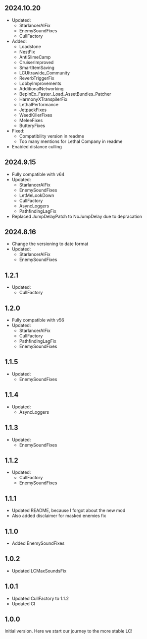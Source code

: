 ## 2024.10.20
- Updated:
    - StarlancerAIFix
    - EnemySoundFixes
    - CullFactory
- Added:
    - Loadstone
    - NestFix
    - AntiSlimeCamp
    - CruiserImproved
    - SmartItemSaving
    - LCUltrawide_Community
    - ReverbTriggerFix
    - LobbyImprovements
    - AdditionalNetworking
    - BepInEx_Faster_Load_AssetBundles_Patcher
    - HarmonyXTranspilerFix
    - LethalPerformance
    - JetpackFixes
    - WeedKillerFixes
    - MeleeFixes
    - ButteryFixes
- Fixed:
    - Compatibility version in readme
    - Too many mentions for Lethal Company in readme
- Enabled distance culling

## 2024.9.15
- Fully compatible with v64
- Updated:
    - StarlancerAIFix
    - EnemySoundFixes
    - LetMeLookDown
    - CullFactory
    - AsyncLoggers
    - PathfindingLagFix
- Replaced JumpDelayPatch to NoJumpDelay due to depracation

## 2024.8.16
- Change the versioning to date format
- Updated:
    - StarlancerAIFix
    - EnemySoundFixes

## 1.2.1
- Updated:
    - CullFactory

## 1.2.0
- Fully compatible with v56
- Updated:
    - StarlancerAIFix
    - CullFactory
    - PathfindingLagFix
    - EnemySoundFixes

## 1.1.5
- Updated:
    - EnemySoundFixes

## 1.1.4
- Updated:
    - AsyncLoggers

## 1.1.3
- Updated:
    - EnemySoundFixes

## 1.1.2
- Updated:
    - CullFactory
    - EnemySoundFixes

## 1.1.1
- Updated README, because I forgot about the new mod
- Also added disclaimer for masked enemies fix

## 1.1.0
- Added EnemySoundFixes

## 1.0.2
- Updated LCMaxSoundsFix

## 1.0.1
- Updated CullFactory to 1.1.2
- Updated CI

## 1.0.0
Initial version. Here we start our journey to the more stable LC!
